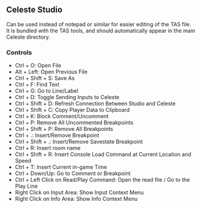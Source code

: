 ## Celeste Studio
Can be used instead of notepad or similar for easier editing of the TAS file. It is bundled with the TAS tools, and should automatically appear in the main Celeste directory.

### Controls
- Ctrl + O: Open File
- Alt + Left: Open Previous File
- Ctrl + Shift + S: Save As
- Ctrl + F: Find Text
- Ctrl + G: Go to Line/Label
- Ctrl + D: Toggle Sending Inputs to Celeste
- Ctrl + Shift + D: Refresh Connection Between Studio and Celeste
- Ctrl + Shift + C: Copy Player Data to Clipboard
- Ctrl + K: Block Comment/Uncomment
- Ctrl + P: Remove All Uncommented Breakpoints
- Ctrl + Shift + P: Remove All Breakpoints
- Ctrl + .: Insert/Remove Breakpoint
- Ctrl + Shift + .: Insert/Remove Savestate Breakpoint
- Ctrl + R: Insert room name
- Ctrl + Shift + R: Insert Console Load Command at Current Location and Speed
- Ctrl + T: Insert Current in-game Time
- Ctrl + Down/Up: Go to Comment or Breakpoint
- Ctrl + Left Click on Read/Play Command: Open the read file / Go to the Play Line
- Right Click on Input Area: Show Input Context Menu
- Right Click on Info Area: Show Info Context Menu